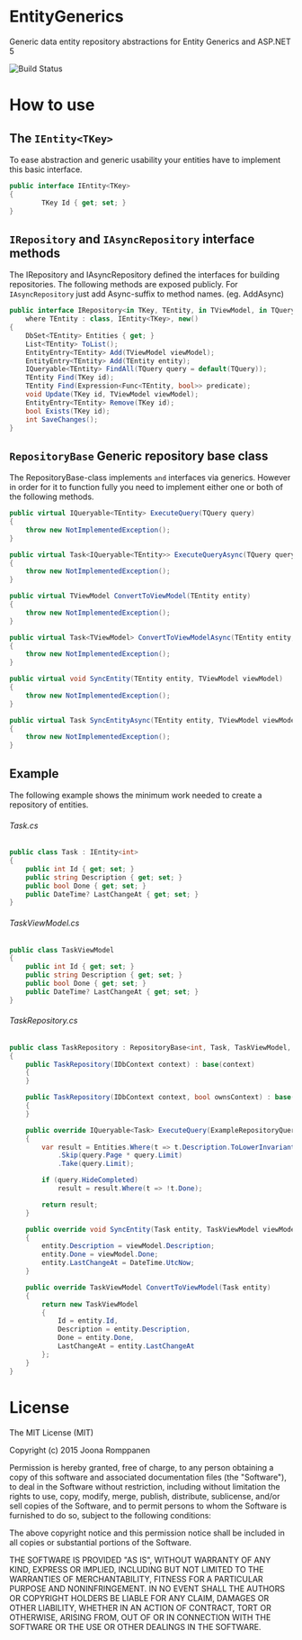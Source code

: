# EntityGenerics
Generic data entity repository abstractions for Entity Generics and ASP.NET 5

![Build Status](https://muta.pingtimeout.net/teamcity/app/rest/builds/buildType:(id:EntityGenerics_EntityGenerics)/statusIcon "Build Status")

# How to use

The `IEntity<TKey>`
------

To ease abstraction and generic usability your entities have to implement this basic interface.

```c#
public interface IEntity<TKey>
{
        TKey Id { get; set; }
}
```

`IRepository` and `IAsyncRepository` interface methods
------

The IRepository and IAsyncRepository defined the interfaces for building repositories.
The following methods are exposed publicly. For `IAsyncRepository` just add Async-suffix to method names.
(eg. AddAsync)

```c#
public interface IRepository<in TKey, TEntity, in TViewModel, in TQuery> : IDisposable 
    where TEntity : class, IEntity<TKey>, new()
{
    DbSet<TEntity> Entities { get; }
    List<TEntity> ToList();
    EntityEntry<TEntity> Add(TViewModel viewModel);
    EntityEntry<TEntity> Add(TEntity entity);
    IQueryable<TEntity> FindAll(TQuery query = default(TQuery));
    TEntity Find(TKey id);
    TEntity Find(Expression<Func<TEntity, bool>> predicate);
    void Update(TKey id, TViewModel viewModel);
    EntityEntry<TEntity> Remove(TKey id);
    bool Exists(TKey id);
    int SaveChanges();
}
```

`RepositoryBase` Generic repository base class
------

The RepositoryBase-class implements `` and `` interfaces via generics. However in order for it to function fully you need to implement
either one or both of the following methods.

```c#
public virtual IQueryable<TEntity> ExecuteQuery(TQuery query)
{
    throw new NotImplementedException();
}

public virtual Task<IQueryable<TEntity>> ExecuteQueryAsync(TQuery query, CancellationToken cancellationToken = default(CancellationToken))
{
    throw new NotImplementedException();
}

public virtual TViewModel ConvertToViewModel(TEntity entity)
{
    throw new NotImplementedException();
}

public virtual Task<TViewModel> ConvertToViewModelAsync(TEntity entity, CancellationToken cancellationToken = default(CancellationToken))
{
    throw new NotImplementedException();
}

public virtual void SyncEntity(TEntity entity, TViewModel viewModel)
{
    throw new NotImplementedException();
}

public virtual Task SyncEntityAsync(TEntity entity, TViewModel viewModel, CancellationToken cancellationToken = default(CancellationToken))
{
    throw new NotImplementedException();
}
```

Example
------

The following example shows the minimum work needed to create a repository of entities.

###### Task.cs
```c#
public class Task : IEntity<int>
{
    public int Id { get; set; }
    public string Description { get; set; }
    public bool Done { get; set; }
    public DateTime? LastChangeAt { get; set; }
}
```

###### TaskViewModel.cs
```c#
public class TaskViewModel
{
    public int Id { get; set; }
    public string Description { get; set; }
    public bool Done { get; set; }
    public DateTime? LastChangeAt { get; set; }
}
```

###### TaskRepository.cs
```c#
public class TaskRepository : RepositoryBase<int, Task, TaskViewModel, ExampleRepositoryQuery>
{
    public TaskRepository(IDbContext context) : base(context)
    {
    }

    public TaskRepository(IDbContext context, bool ownsContext) : base(context, ownsContext)
    {
    }

    public override IQueryable<Task> ExecuteQuery(ExampleRepositoryQuery query)
    {
        var result = Entities.Where(t => t.Description.ToLowerInvariant().Contains(query.Query.ToLowerInvariant()))
            .Skip(query.Page * query.Limit)
            .Take(query.Limit);

        if (query.HideCompleted)
            result = result.Where(t => !t.Done);

        return result;
    }

    public override void SyncEntity(Task entity, TaskViewModel viewModel)
    {
        entity.Description = viewModel.Description;
        entity.Done = viewModel.Done;
        entity.LastChangeAt = DateTime.UtcNow;
    }

    public override TaskViewModel ConvertToViewModel(Task entity)
    {
        return new TaskViewModel
        {
            Id = entity.Id,
            Description = entity.Description,
            Done = entity.Done,
            LastChangeAt = entity.LastChangeAt
        };
    }
}
```

# License

The MIT License (MIT)

Copyright (c) 2015 Joona Romppanen

Permission is hereby granted, free of charge, to any person obtaining a copy
of this software and associated documentation files (the "Software"), to deal
in the Software without restriction, including without limitation the rights
to use, copy, modify, merge, publish, distribute, sublicense, and/or sell
copies of the Software, and to permit persons to whom the Software is
furnished to do so, subject to the following conditions:

The above copyright notice and this permission notice shall be included in all
copies or substantial portions of the Software.

THE SOFTWARE IS PROVIDED "AS IS", WITHOUT WARRANTY OF ANY KIND, EXPRESS OR
IMPLIED, INCLUDING BUT NOT LIMITED TO THE WARRANTIES OF MERCHANTABILITY,
FITNESS FOR A PARTICULAR PURPOSE AND NONINFRINGEMENT. IN NO EVENT SHALL THE
AUTHORS OR COPYRIGHT HOLDERS BE LIABLE FOR ANY CLAIM, DAMAGES OR OTHER
LIABILITY, WHETHER IN AN ACTION OF CONTRACT, TORT OR OTHERWISE, ARISING FROM,
OUT OF OR IN CONNECTION WITH THE SOFTWARE OR THE USE OR OTHER DEALINGS IN THE
SOFTWARE.


